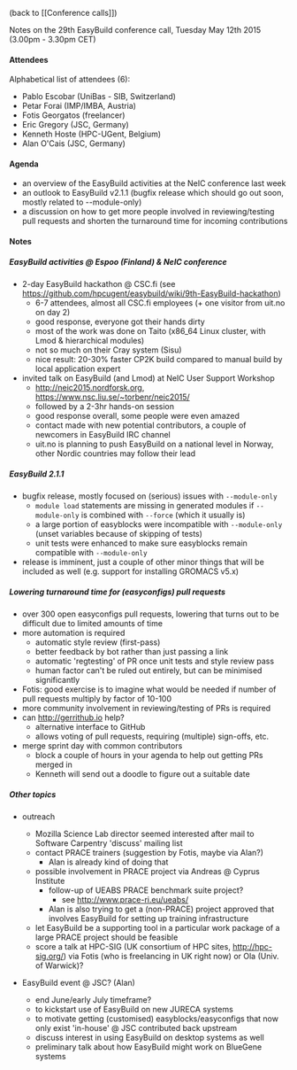 (back to [[Conference calls]])

Notes on the 29th EasyBuild conference call, Tuesday May 12th 2015 (3.00pm - 3.30pm CET)

#### Attendees

Alphabetical list of attendees (6):

* Pablo Escobar (UniBas - SIB, Switzerland)
* Petar Forai (IMP/IMBA, Austria)
* Fotis Georgatos (freelancer)
* Eric Gregory (JSC, Germany)
* Kenneth Hoste (HPC-UGent, Belgium)
* Alan O'Cais (JSC, Germany)

#### Agenda

* an overview of the EasyBuild activities at the NeIC conference last week
* an outlook to EasyBuild v2.1.1 (bugfix release which should go out soon, mostly related to --module-only)
* a discussion on how to get more people involved in reviewing/testing pull requests and shorten the turnaround time for incoming contributions


#### Notes

##### EasyBuild activities @ Espoo (Finland) & NeIC conference

* 2-day EasyBuild hackathon @ CSC.fi (see https://github.com/hpcugent/easybuild/wiki/9th-EasyBuild-hackathon)
  * 6-7 attendees, almost all CSC.fi employees (+ one visitor from uit.no on day 2)
  * good response, everyone got their hands dirty
  * most of the work was done on Taito (x86_64 Linux cluster, with Lmod & hierarchical modules)
  * not so much on their Cray system (Sisu)
  * nice result: 20-30% faster CP2K build compared to manual build by local application expert
* invited talk on EasyBuild (and Lmod) at NeIC User Support Workshop
  * http://neic2015.nordforsk.org, https://www.nsc.liu.se/~torbenr/neic2015/
  * followed by a 2-3hr hands-on session
  * good response overall, some people were even amazed
  * contact made with new potential contributors, a couple of newcomers in EasyBuild IRC channel
  * uit.no is planning to push EasyBuild on a national level in Norway, other Nordic countries may follow their lead

##### EasyBuild 2.1.1

* bugfix release, mostly focused on (serious) issues with `--module-only`
  * `module load` statements are missing in generated modules if `--module-only` is combined with `--force` (which it usually is)
  * a large portion of easyblocks were incompatible with `--module-only` (unset variables because of skipping of tests)
   * unit tests were enhanced to make sure easyblocks remain compatible with `--module-only`
* release is imminent, just a couple of other minor things that will be included as well (e.g. support for installing GROMACS v5.x)

##### Lowering turnaround time for (easyconfigs) pull requests

* over 300 open easyconfigs pull requests, lowering that turns out to be difficult due to limited amounts of time
* more automation is required
  * automatic style review (first-pass)
  * better feedback by bot rather than just passing a link
  * automatic 'regtesting' of PR once unit tests and style review pass
  * human factor can't be ruled out entirely, but can be minimised significantly
* Fotis: good exercise is to imagine what would be needed if number of pull requests multiply by factor of 10-100
* more community involvement in reviewing/testing of PRs is required
* can http://gerrithub.io help?
  * alternative interface to GitHub
  * allows voting of pull requests, requiring (multiple) sign-offs, etc.
* merge sprint day with common contributors
  * block a couple of hours in your agenda to help out getting PRs merged in
  * Kenneth will send out a doodle to figure out a suitable date

##### Other topics

* outreach
  * Mozilla Science Lab director seemed interested after mail to Software Carpentry 'discuss' mailing list
  * contact PRACE trainers (suggestion by Fotis, maybe via Alan?)
    * Alan is already kind of doing that
  * possible involvement in PRACE project via Andreas @ Cyprus Institute
    * follow-up of UEABS PRACE benchmark suite project?
      * see http://www.prace-ri.eu/ueabs/
    * Alan is also trying to get a (non-PRACE) project approved that involves EasyBuild for setting up training infrastructure
  * let EasyBuild be a supporting tool in a particular work package of a large PRACE project should be feasible
  * score a talk at HPC-SIG (UK consortium of HPC sites, http://hpc-sig.org/) via Fotis (who is freelancing in UK right now) or Ola (Univ. of Warwick)?

* EasyBuild event @ JSC? (Alan)
  * end June/early July timeframe?
  * to kickstart use of EasyBuild on new JURECA systems
  * to motivate getting (customised) easyblocks/easyconfigs that now only exist 'in-house' @ JSC contributed back upstream
  * discuss interest in using EasyBuild on desktop systems as well
  * preliminary talk about how EasyBuild might work on BlueGene systems